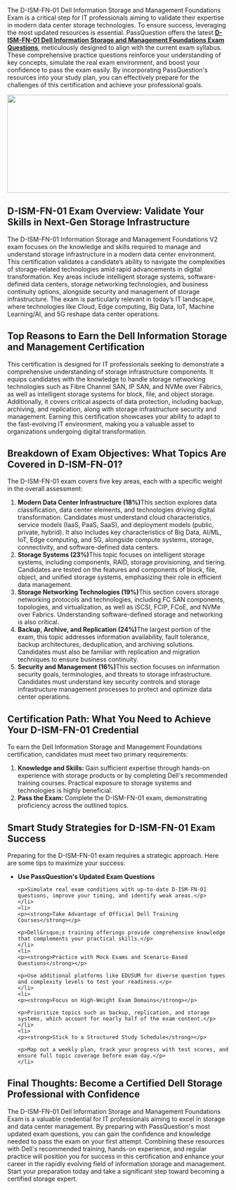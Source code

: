 <p>The D-ISM-FN-01 Dell Information Storage and Management Foundations Exam is a critical step for IT professionals aiming to validate their expertise in modern data center storage technologies. To ensure success, leveraging the most updated resources is essential. PassQuestion offers the latest <strong><a href="https://www.passquestion.com/d-ism-fn-01.html">D-ISM-FN-01 Dell Information Storage and Management Foundations Exam Questions</a></strong>, meticulously designed to align with the current exam syllabus. These comprehensive practice questions reinforce your understanding of key concepts, simulate the real exam environment, and boost your confidence to pass the exam easily. By incorporating PassQuestion&#39;s resources into your study plan, you can effectively prepare for the challenges of this certification and achieve your professional goals.</p>

<p><img alt="" src="https://www.passquestion.com/uploads/pqcom/images/20250417/dd8c29d8b28970fd994d20568a26566c.jpg" style="height:223px; width:618px" /></p>

<h2><strong>D-ISM-FN-01 Exam Overview: Validate Your Skills in Next-Gen Storage Infrastructure</strong></h2>

<p>The D-ISM-FN-01 Information Storage and Management Foundations V2 exam focuses on the knowledge and skills required to manage and understand storage infrastructure in a modern data center environment. This certification validates a candidate&rsquo;s ability to navigate the complexities of storage-related technologies amid rapid advancements in digital transformation. Key areas include intelligent storage systems, software-defined data centers, storage networking technologies, and business continuity options, alongside security and management of storage infrastructure. The exam is particularly relevant in today&rsquo;s IT landscape, where technologies like Cloud, Edge computing, Big Data, IoT, Machine Learning/AI, and 5G reshape data center operations.</p>

<h2><strong>Top Reasons to Earn the Dell Information Storage and Management Certification</strong></h2>

<p>This certification is designed for IT professionals seeking to demonstrate a comprehensive understanding of storage infrastructure components. It equips candidates with the knowledge to handle storage networking technologies such as Fibre Channel SAN, IP SAN, and NVMe over Fabrics, as well as intelligent storage systems for block, file, and object storage. Additionally, it covers critical aspects of data protection, including backup, archiving, and replication, along with storage infrastructure security and management. Earning this certification showcases your ability to adapt to the fast-evolving IT environment, making you a valuable asset to organizations undergoing digital transformation.</p>

<h2><strong>Breakdown of Exam Objectives: What Topics Are Covered in D-ISM-FN-01?</strong></h2>

<p>The D-ISM-FN-01 exam covers five key areas, each with a specific weight in the overall assessment:</p>

<ol>
	<li><strong>Modern Data Center Infrastructure (18%)</strong>This section explores data classification, data center elements, and technologies driving digital transformation. Candidates must understand cloud characteristics, service models (IaaS, PaaS, SaaS), and deployment models (public, private, hybrid). It also includes key characteristics of Big Data, AI/ML, IoT, Edge computing, and 5G, alongside compute systems, storage, connectivity, and software-defined data centers.</li>
	<li><strong>Storage Systems (23%)</strong>This topic focuses on intelligent storage systems, including components, RAID, storage provisioning, and tiering. Candidates are tested on the features and components of block, file, object, and unified storage systems, emphasizing their role in efficient data management.</li>
	<li><strong>Storage Networking Technologies (19%)</strong>This section covers storage networking protocols and technologies, including FC SAN components, topologies, and virtualization, as well as iSCSI, FCIP, FCoE, and NVMe over Fabrics. Understanding software-defined storage and networking is also critical.</li>
	<li><strong>Backup, Archive, and Replication (24%)</strong>The largest portion of the exam, this topic addresses information availability, fault tolerance, backup architectures, deduplication, and archiving solutions. Candidates must also be familiar with replication and migration techniques to ensure business continuity.</li>
	<li><strong>Security and Management (16%)</strong>This section focuses on information security goals, terminologies, and threats to storage infrastructure. Candidates must understand key security controls and storage infrastructure management processes to protect and optimize data center operations.</li>
</ol>

<h2><strong>Certification Path: What You Need to Achieve Your D-ISM-FN-01 Credential</strong></h2>

<p>To earn the Dell Information Storage and Management Foundations certification, candidates must meet two primary requirements:</p>

<ol>
	<li><strong>Knowledge and Skills: </strong>Gain sufficient expertise through hands-on experience with storage products or by completing Dell&#39;s recommended training courses. Practical exposure to storage systems and technologies is highly beneficial.</li>
	<li><strong>Pass the Exam: </strong>Complete the D-ISM-FN-01 exam, demonstrating proficiency across the outlined topics.</li>
</ol>

<h2><strong>Smart Study Strategies for D-ISM-FN-01 Exam Success</strong></h2>

<p>Preparing for the D-ISM-FN-01 exam requires a strategic approach. Here are some tips to maximize your success:</p>

<ul>
	<li>
	<p><strong>Use PassQuestion&#39;s Updated Exam Questions</strong></p>

	<p>Simulate real exam conditions with up-to-date D-ISM-FN-01 questions, improve your timing, and identify weak areas.</p>
	</li>
	<li>
	<p><strong>Take Advantage of Official Dell Training Courses</strong></p>

	<p>Dell&rsquo;s training offerings provide comprehensive knowledge that complements your practical skills.</p>
	</li>
	<li>
	<p><strong>Practice with Mock Exams and Scenario-Based Questions</strong></p>

	<p>Use additional platforms like EDUSUM for diverse question types and complexity levels to test your readiness.</p>
	</li>
	<li>
	<p><strong>Focus on High-Weight Exam Domains</strong></p>

	<p>Prioritize topics such as backup, replication, and storage systems, which account for nearly half of the exam content.</p>
	</li>
	<li>
	<p><strong>Stick to a Structured Study Schedule</strong></p>

	<p>Map out a weekly plan, track your progress with test scores, and ensure full topic coverage before exam day.</p>
	</li>
</ul>

<h2><strong>Final Thoughts: Become a Certified Dell Storage Professional with Confidence</strong></h2>

<p>The D-ISM-FN-01 Dell Information Storage and Management Foundations Exam is a valuable credential for IT professionals aiming to excel in storage and data center management. By preparing with PassQuestion&#39;s most updated exam questions, you can gain the confidence and knowledge needed to pass the exam on your first attempt. Combining these resources with Dell&#39;s recommended training, hands-on experience, and regular practice will position you for success in this certification and enhance your career in the rapidly evolving field of information storage and management. Start your preparation today and take a significant step toward becoming a certified storage expert.</p>

<p><!-- notionvc: 148b6691-7474-4b1b-b253-96fad02a6913 --></p>
